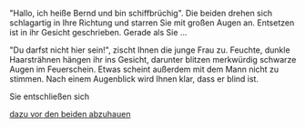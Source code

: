 "Hallo, ich heiße Bernd und bin schiffbrüchig". Die beiden drehen sich schlagartig
in Ihre Richtung und starren Sie mit großen Augen an. Entsetzen ist in
ihr Gesicht geschrieben. Gerade als Sie ...

"Du darfst nicht hier sein!", zischt Ihnen die junge Frau zu. Feuchte, dunkle Haarsträhnen hängen
ihr ins Gesicht, darunter blitzen merkwürdig schwarze Augen im Feuerschein. Etwas scheint außerdem
mit dem Mann nicht zu stimmen. Nach einem Augenblick wird Ihnen klar, dass er blind ist.

Sie entschließen sich 

[dazu vor den beiden abzuhauen](http://www.google.com)